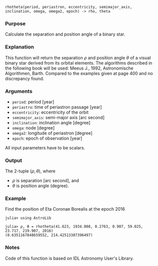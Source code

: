 ```
rhotheta(period, periastron, eccentricity, semimajor_axis, inclination, omega, omega2, epoch) -> rho, theta
```

### Purpose

Calculate the separation and position angle of a binary star.

### Explanation

This function will return the separation $ρ$ and position angle $θ$ of a visual binary star derived from its orbital elements.  The algorithms described in the following book will be used: Meeus J., 1992, Astronomische Algorithmen, Barth.  Compared to the examples given at page 400 and no discrepancy found.

### Arguments

  * `period`: period [year]
  * `periastro`: time of periastron passage [year]
  * `eccentricity`: eccentricity of the orbit
  * `semimajor_axis`: semi-major axis [arc second]
  * `inclination`: inclination angle [degree]
  * `omega`: node [degree]
  * `omega2`: longitude of periastron [degree]
  * `epoch`: epoch of observation [year]

All input parameters have to be scalars.

### Output

The 2-tuple $(ρ, θ)$, where

  * $ρ$ is separation [arc second], and
  * $θ$ is position angle (degree).

### Example

Find the position of Eta Coronae Borealis at the epoch 2016

```jldoctest
julia> using AstroLib

julia> ρ, θ = rhotheta(41.623, 1934.008, 0.2763, 0.907, 59.025, 23.717, 219.907, 2016)
(0.6351167848659552, 214.42513387396497)
```

### Notes

Code of this function is based on IDL Astronomy User's Library.
